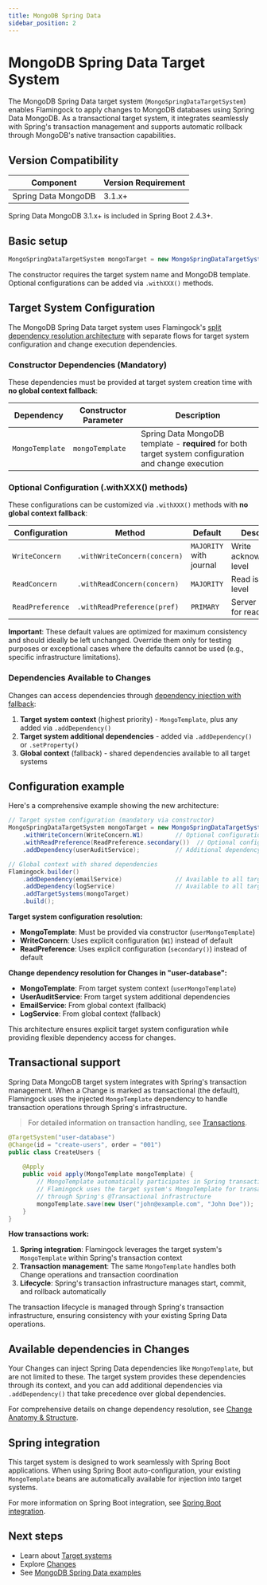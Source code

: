 ```yaml
---
title: MongoDB Spring Data
sidebar_position: 2
---
```


# MongoDB Spring Data Target System

The MongoDB Spring Data target system (`MongoSpringDataTargetSystem`) enables Flamingock to apply changes to MongoDB databases using Spring Data MongoDB. As a transactional target system, it integrates seamlessly with Spring's transaction management and supports automatic rollback through MongoDB's native transaction capabilities.

## Version Compatibility

| Component | Version Requirement |
|-----------|-------------------|
| Spring Data MongoDB | 3.1.x+ |

Spring Data MongoDB 3.1.x+ is included in Spring Boot 2.4.3+.

## Basic setup

```java
MongoSpringDataTargetSystem mongoTarget = new MongoSpringDataTargetSystem("user-database", mongoTemplate);
```

The constructor requires the target system name and MongoDB template. Optional configurations can be added via `.withXXX()` methods.

## Target System Configuration

The MongoDB Spring Data target system uses Flamingock's [split dependency resolution architecture](introduction.md#dependency-injection) with separate flows for target system configuration and change execution dependencies.

### Constructor Dependencies (Mandatory)

These dependencies must be provided at target system creation time with **no global context fallback**:

| Dependency | Constructor Parameter | Description |
|------------|----------------------|-------------|
| `MongoTemplate` | `mongoTemplate` | Spring Data MongoDB template - **required** for both target system configuration and change execution |

### Optional Configuration (.withXXX() methods)

These configurations can be customized via `.withXXX()` methods with **no global context fallback**:

| Configuration | Method | Default | Description |
|---------------|--------|---------|-------------|
| `WriteConcern` | `.withWriteConcern(concern)` | `MAJORITY` with journal | Write acknowledgment level |
| `ReadConcern` | `.withReadConcern(concern)` | `MAJORITY` | Read isolation level |
| `ReadPreference` | `.withReadPreference(pref)` | `PRIMARY` | Server selection for reads |

**Important**: These default values are optimized for maximum consistency and should ideally be left unchanged. Override them only for testing purposes or exceptional cases where the defaults cannot be used (e.g., specific infrastructure limitations).

### Dependencies Available to Changes

Changes can access dependencies through [dependency injection with fallback](../changes/anatomy-and-structure.md#method-parameters-and-dependency-injection):

1. **Target system context** (highest priority) - `MongoTemplate`, plus any added via `.addDependency()`
2. **Target system additional dependencies** - added via `.addDependency()` or `.setProperty()`
3. **Global context** (fallback) - shared dependencies available to all target systems

## Configuration example

Here's a comprehensive example showing the new architecture:

```java
// Target system configuration (mandatory via constructor)
MongoSpringDataTargetSystem mongoTarget = new MongoSpringDataTargetSystem("user-database", userMongoTemplate)
    .withWriteConcern(WriteConcern.W1)         // Optional configuration
    .withReadPreference(ReadPreference.secondary())  // Optional configuration
    .addDependency(userAuditService);          // Additional dependency for changes

// Global context with shared dependencies
Flamingock.builder()
    .addDependency(emailService)               // Available to all target systems
    .addDependency(logService)                 // Available to all target systems
    .addTargetSystems(mongoTarget)
    .build();
```

**Target system configuration resolution:**
- **MongoTemplate**: Must be provided via constructor (`userMongoTemplate`)
- **WriteConcern**: Uses explicit configuration (`W1`) instead of default
- **ReadPreference**: Uses explicit configuration (`secondary()`) instead of default

**Change dependency resolution for Changes in "user-database":**
- **MongoTemplate**: From target system context (`userMongoTemplate`)
- **UserAuditService**: From target system additional dependencies
- **EmailService**: From global context (fallback)
- **LogService**: From global context (fallback)

This architecture ensures explicit target system configuration while providing flexible dependency access for changes.

## Transactional support

Spring Data MongoDB target system integrates with Spring's transaction management. When a Change is marked as transactional (the default), Flamingock uses the injected `MongoTemplate` dependency to handle transaction operations through Spring's infrastructure.

> For detailed information on transaction handling, see [Transactions](../flamingock-library-config/transactions.md).

```java
@TargetSystem("user-database")
@Change(id = "create-users", order = "001")
public class CreateUsers {
    
    @Apply
    public void apply(MongoTemplate mongoTemplate) {
        // MongoTemplate automatically participates in Spring transactions
        // Flamingock uses the target system's MongoTemplate for transaction management
        // through Spring's @Transactional infrastructure
        mongoTemplate.save(new User("john@example.com", "John Doe"));
    }
}
```

**How transactions work:**
1. **Spring integration**: Flamingock leverages the target system's `MongoTemplate` within Spring's transaction context
2. **Transaction management**: The same `MongoTemplate` handles both Change operations and transaction coordination
3. **Lifecycle**: Spring's transaction infrastructure manages start, commit, and rollback automatically

The transaction lifecycle is managed through Spring's transaction infrastructure, ensuring consistency with your existing Spring Data operations.

## Available dependencies in Changes

Your Changes can inject Spring Data dependencies like `MongoTemplate`, but are not limited to these. The target system provides these dependencies through its context, and you can add additional dependencies via `.addDependency()` that take precedence over global dependencies.

For comprehensive details on change dependency resolution, see [Change Anatomy & Structure](../changes/anatomy-and-structure.md).

## Spring integration

This target system is designed to work seamlessly with Spring Boot applications. When using Spring Boot auto-configuration, your existing `MongoTemplate` beans are automatically available for injection into target systems.

For more information on Spring Boot integration, see [Spring Boot integration](../frameworks/springboot-integration/introduction.md).

## Next steps

- Learn about [Target systems](introduction.md)
- Explore [Changes](../changes/introduction.md)
- See [MongoDB Spring Data examples](https://github.com/flamingock/flamingock-examples/tree/master/mongodb-springdata)